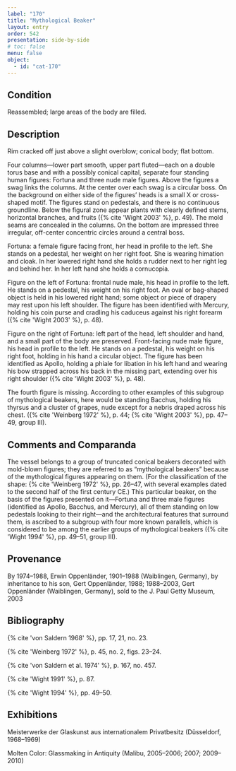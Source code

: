 ```yaml
---
label: "170"
title: "Mythological Beaker"
layout: entry
order: 542
presentation: side-by-side
# toc: false
menu: false
object:
  - id: "cat-170"
---
```


## Condition

Reassembled; large areas of the body are filled.

## Description

Rim cracked off just above a slight overblow; conical body; flat bottom.

Four columns—lower part smooth, upper part fluted—each on a double torus base and with a possibly conical capital, separate four standing human figures: Fortuna and three nude male figures. Above the figures a swag links the columns. At the center over each swag is a circular boss. On the background on either side of the figures’ heads is a small X or cross-shaped motif. The figures stand on pedestals, and there is no continuous groundline. Below the figural zone appear plants with clearly defined stems, horizontal branches, and fruits ({% cite 'Wight 2003' %}, p. 49). The mold seams are concealed in the columns. On the bottom are impressed three irregular, off-center concentric circles around a central boss.

Fortuna: a female figure facing front, her head in profile to the left. She stands on a pedestal, her weight on her right foot. She is wearing himation and cloak. In her lowered right hand she holds a rudder next to her right leg and behind her. In her left hand she holds a cornucopia.

Figure on the left of Fortuna: frontal nude male, his head in profile to the left. He stands on a pedestal, his weight on his right foot. An oval or bag-shaped object is held in his lowered right hand; some object or piece of drapery may rest upon his left shoulder. The figure has been identified with Mercury, holding his coin purse and cradling his caduceus against his right forearm ({% cite 'Wight 2003' %}, p. 48).

Figure on the right of Fortuna: left part of the head, left shoulder and hand, and a small part of the body are preserved. Front-facing nude male figure, his head in profile to the left. He stands on a pedestal, his weight on his right foot, holding in his hand a circular object. The figure has been identified as Apollo, holding a phiale for libation in his left hand and wearing his bow strapped across his back in the missing part, extending over his right shoulder ({% cite 'Wight 2003' %}, p. 48).

The fourth figure is missing. According to other examples of this subgroup of mythological beakers, here would be standing Bacchus, holding his thyrsus and a cluster of grapes, nude except for a nebris draped across his chest. ({% cite 'Weinberg 1972' %}, p. 44; {% cite 'Wight 2003' %}, pp. 47–49, group III).

## Comments and Comparanda

The vessel belongs to a group of truncated conical beakers decorated with mold-blown figures; they are referred to as “mythological beakers” because of the mythological figures appearing on them. (For the classification of the shape: {% cite 'Weinberg 1972' %}, pp. 26–47, with several examples dated to the second half of the first century CE.) This particular beaker, on the basis of the figures presented on it—Fortuna and three male figures (identified as Apollo, Bacchus, and Mercury), all of them standing on low pedestals looking to their right—and the architectural features that surround them, is ascribed to a subgroup with four more known parallels, which is considered to be among the earlier groups of mythological beakers ({% cite 'Wight 1994' %}, pp. 49–51, group III).

## Provenance

By 1974–1988, Erwin Oppenländer, 1901–1988 (Waiblingen, Germany), by inheritance to his son, Gert Oppenländer, 1988; 1988–2003, Gert Oppenländer (Waiblingen, Germany), sold to the J. Paul Getty Museum, 2003

## Bibliography

{% cite 'von Saldern 1968' %}, pp. 17, 21, no. 23.

{% cite 'Weinberg 1972' %}, p. 45, no. 2, figs. 23–24.

{% cite 'von Saldern et al. 1974' %}, p. 167, no. 457.

{% cite 'Wight 1991' %}, p. 87.

{% cite 'Wight 1994' %}, pp. 49–50.

## Exhibitions

Meisterwerke der Glaskunst aus internationalem Privatbesitz (Düsseldorf, 1968–1969)

Molten Color: Glassmaking in Antiquity (Malibu, 2005–2006; 2007; 2009–2010)
